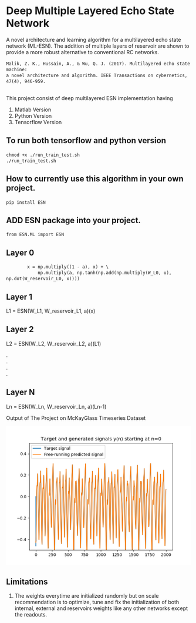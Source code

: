 # Deep Multiple Layered Echo State Network

A novel architecture and learning algorithm for a multilayered echo state network (ML-ESN). The addition
of multiple layers of reservoir are shown to provide a more robust alternative to conventional RC networks.

````
Malik, Z. K., Hussain, A., & Wu, Q. J. (2017). Multilayered echo state machine: 
a novel architecture and algorithm. IEEE Transactions on cybernetics, 47(4), 946-959.


````
This project consist of deep multilayered ESN implementation having

1) Matlab Version
2) Python Version
3) Tensorflow Version

## To run both tensorflow and python version

````
chmod +x ./run_train_test.sh
./run_train_test.sh

````
## How to currently use this algorithm in your own project.

````
pip install ESN
````
## ADD ESN package into your project.

````
from ESN.ML import ESN
````

## Layer 0

````
        x = np.multiply((1 - a), x) + \
            np.multiply(a, np.tanh(np.add(np.multiply(W_L0, u), np.dot(W_reservoir_L0, x))))
````

## Layer 1

L1 = ESN(W_L1, W_reservoir_L1, a)(x)

## Layer 2

L2 = ESN(W_L2, W_reservoir_L2, a)(L1)

. <br />
. <br />
. <br />
. <br />

## Layer N

Ln = ESN(W_Ln, W_reservoir_Ln, a)(Ln-1)

Output of The Project on McKayGlass Timeseries Dataset

![alt text](https://github.com/Xeeshanmalik/deep_ml_esn/blob/master/data/single.png)


## Limitations

1) The weights everytime are initialized randomly but on scale recommendation is to optimize, tune and fix the initialization of both
   internal, external and reservoirs weights like any other networks except the readouts.

